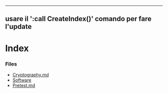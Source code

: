 
---
usare il ':call CreateIndex()' comando per fare l'update 
---

# Index

### Files


- [Cryptography.md](Cryptography.md)
- [Software](software.md)
- [Pretest.md](Pretest.md)

